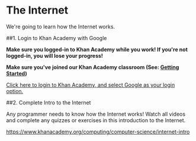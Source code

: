 # The Internet

We're going to learn how the Internet works.

##1. Login to Khan Academy with Google

**Make sure you logged-in to Khan Academy while you work! If you're not logged-in, you will lose your progress!**

**Make sure you've joined our Khan Academy classroom (See: [Getting Started](getting-started.md))**

[Click here to login to Khan Academy, and select Google as your login option.](https://www.khanacademy.org/login?continue=%2Fcomputing%2Fcomputer-science%2Finternet-intro)

##2. Complete Intro to the Internet

Any programmer needs to know how the Internet works! Watch all videos and complete any quizzes or exercises in this introduction to the Internet.

https://www.khanacademy.org/computing/computer-science/internet-intro






